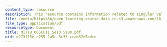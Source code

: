 ```yaml
---
content_type: resource
description: This resource contains information related to singular value decomposition.
file: /media/https%3A/open-learning-course-data-rc.s3.amazonaws.com/18-06sc-linear-algebra-fall-2011/d273f75ee2552a5c3c35ccab37e5edce_MIT18_06SCF11_Ses3.5sum.pdf
file_type: application/pdf
resourcetype: Document
title: MIT18_06SCF11_Ses3.5sum.pdf
uid: d273f75e-e255-2a5c-3c35-ccab37e5edce
---
```

